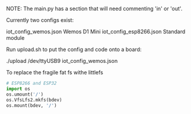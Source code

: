 
NOTE: The main.py has a section that will need commenting 'in' or 'out'.



Currently two configs exist:

iot_config_wemos.json       Wemos D1 Mini
iot_config_esp8266.json     Standard module

Run upload.sh to put the config and code onto a board:

./upload /dev/ttyUSB9 iot_config_wemos.json 

To replace the fragile fat fs withe littlefs

```python
# ESP8266 and ESP32
import os
os.umount('/')
os.VfsLfs2.mkfs(bdev)
os.mount(bdev, '/')
```



